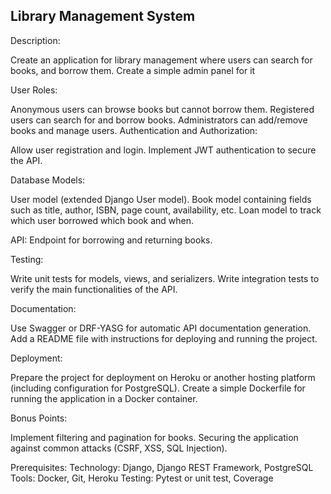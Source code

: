 ## Library Management System


Description:


Create an application for library management where users can search for books, and borrow them. Create a simple admin panel for it


User Roles:


Anonymous users can browse books but cannot borrow them.
Registered users can search for and borrow books.
Administrators can add/remove books and manage users.
Authentication and Authorization:


Allow user registration and login.
Implement JWT authentication to secure the API.


Database Models:


User model (extended Django User model).
Book model containing fields such as title, author, ISBN, page count, availability, etc.
Loan model to track which user borrowed which book and when.


API:
Endpoint for borrowing and returning books.


Testing:


Write unit tests for models, views, and serializers.
Write integration tests to verify the main functionalities of the API.


Documentation:


Use Swagger or DRF-YASG for automatic API documentation generation.
Add a README file with instructions for deploying and running the project.


Deployment:


Prepare the project for deployment on Heroku or another hosting platform (including configuration for PostgreSQL).
Create a simple Dockerfile for running the application in a Docker container.


Bonus Points:


Implement filtering and pagination for books.
Securing the application against common attacks (CSRF, XSS, SQL Injection).


Prerequisites:
Technology: Django, Django REST Framework, PostgreSQL
Tools: Docker, Git, Heroku
Testing: Pytest or unit test, Coverage
